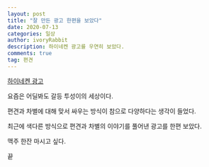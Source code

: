 ```yaml
---
layout: post
title: "잘 만든 광고 한편을 보았다"
date: 2020-07-13
categories: 일상
author: ivoryRabbit
description: 하이네켄 광고를 우연히 보았다.
comments: true
tag: 편견
---
```


[하이네켄 광고](https://www.youtube.com/results?search_query=%ED%95%98%EC%9D%B4%EB%84%A4%EC%BC%84+%EA%B4%91%EA%B3%A0)

요즘은 어딜봐도 갈등 투성이의 세상이다.

편견과 차별에 대해 맞서 싸우는 방식이 참으로 다양하다는 생각이 들었다.

최근에 색다른 방식으로 편견과 차별의 이야기를 풀어낸 광고를 한편 보았다.

맥주 한잔 마시고 싶다.

끝

